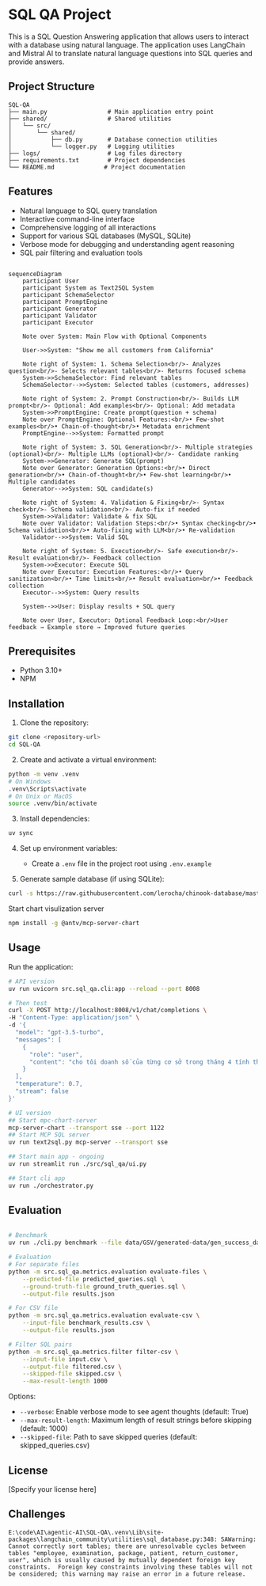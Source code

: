 # SQL QA Project

This is a SQL Question Answering application that allows users to interact with a database using natural language. The application uses LangChain and Mistral AI to translate natural language questions into SQL queries and provide answers.

## Project Structure

```text
SQL-QA
├── main.py                 # Main application entry point
├── shared/                 # Shared utilities
│   └── src/
│       └── shared/
│           ├── db.py       # Database connection utilities
│           └── logger.py   # Logging utilities
├── logs/                   # Log files directory
├── requirements.txt        # Project dependencies
└── README.md              # Project documentation
```

## Features

- Natural language to SQL query translation
- Interactive command-line interface
- Comprehensive logging of all interactions
- Support for various SQL databases (MySQL, SQLite)
- Verbose mode for debugging and understanding agent reasoning
- SQL pair filtering and evaluation tools

```mermaid

sequenceDiagram
    participant User
    participant System as Text2SQL System
    participant SchemaSelector
    participant PromptEngine
    participant Generator
    participant Validator
    participant Executor

    Note over System: Main Flow with Optional Components

    User->>System: "Show me all customers from California"
    
    Note right of System: 1. Schema Selection<br/>- Analyzes question<br/>- Selects relevant tables<br/>- Returns focused schema
    System->>SchemaSelector: Find relevant tables
    SchemaSelector-->>System: Selected tables (customers, addresses)
    
    Note right of System: 2. Prompt Construction<br/>- Builds LLM prompt<br/>- Optional: Add examples<br/>- Optional: Add metadata
    System->>PromptEngine: Create prompt(question + schema)
    Note over PromptEngine: Optional Features:<br/>• Few-shot examples<br/>• Chain-of-thought<br/>• Metadata enrichment
    PromptEngine-->>System: Formatted prompt
    
    Note right of System: 3. SQL Generation<br/>- Multiple strategies (optional)<br/>- Multiple LLMs (optional)<br/>- Candidate ranking
    System->>Generator: Generate SQL(prompt)
    Note over Generator: Generation Options:<br/>• Direct generation<br/>• Chain-of-thought<br/>• Few-shot learning<br/>• Multiple candidates
    Generator-->>System: SQL candidate(s)
    
    Note right of System: 4. Validation & Fixing<br/>- Syntax check<br/>- Schema validation<br/>- Auto-fix if needed
    System->>Validator: Validate & fix SQL
    Note over Validator: Validation Steps:<br/>• Syntax checking<br/>• Schema validation<br/>• Auto-fixing with LLM<br/>• Re-validation
    Validator-->>System: Valid SQL
    
    Note right of System: 5. Execution<br/>- Safe execution<br/>- Result evaluation<br/>- Feedback collection
    System->>Executor: Execute SQL
    Note over Executor: Execution Features:<br/>• Query sanitization<br/>• Time limits<br/>• Result evaluation<br/>• Feedback collection
    Executor-->>System: Query results
    
    System-->>User: Display results + SQL query
    
    Note over User, Executor: Optional Feedback Loop:<br/>User feedback → Example store → Improved future queries
```

## Prerequisites

- Python 3.10+
- NPM

## Installation

1. Clone the repository:

```bash
git clone <repository-url>
cd SQL-QA
```

2. Create and activate a virtual environment:

```bash
python -m venv .venv
# On Windows
.venv\Scripts\activate
# On Unix or MacOS
source .venv/bin/activate
```

3. Install dependencies:

```bash
uv sync
```

4. Set up environment variables:
   - Create a `.env` file in the project root using `.env.example`

5. Generate sample database (if using SQLite):

```bash
curl -s https://raw.githubusercontent.com/lerocha/chinook-database/master/ChinookDatabase/DataSources/Chinook_Sqlite.sql | sqlite3 Chinook.db
```

Start chart visulization server

```bash
npm install -g @antv/mcp-server-chart
```

## Usage

Run the application:

```bash
# API version
uv run uvicorn src.sql_qa.cli:app --reload --port 8008

# Then test
curl -X POST http://localhost:8008/v1/chat/completions \
-H "Content-Type: application/json" \
-d '{
  "model": "gpt-3.5-turbo",
  "messages": [
    {
      "role": "user",
      "content": "cho tôi doanh số của từng cơ sở trong tháng 4 tính theo từng ngày"
    }
  ],
  "temperature": 0.7,
  "stream": false
}'

# UI version
## Start mpc-chart-server
mcp-server-chart --transport sse --port 1122
## Start MCP SQL server
uv run text2sql.py mcp-server --transport sse

## Start main app - ongoing
uv run streamlit run ./src/sql_qa/ui.py

## Start cli app
uv run ./orchestrator.py

```

## Evaluation

```bash

# Benchmark 
uv run ./cli.py benchmark --file data/GSV/generated-data/gen_success_data.csv

# Evaluation
# For separate files
python -m src.sql_qa.metrics.evaluation evaluate-files \
    --predicted-file predicted_queries.sql \
    --ground-truth-file ground_truth_queries.sql \
    --output-file results.json

# For CSV file
python -m src.sql_qa.metrics.evaluation evaluate-csv \
    --input-file benchmark_results.csv \
    --output-file results.json

# Filter SQL pairs
python -m src.sql_qa.metrics.filter filter-csv \
    --input-file input.csv \
    --output-file filtered.csv \
    --skipped-file skipped.csv \
    --max-result-length 1000

```

Options:

- `--verbose`: Enable verbose mode to see agent thoughts (default: True)
- `--max-result-length`: Maximum length of result strings before skipping (default: 1000)
- `--skipped-file`: Path to save skipped queries (default: skipped_queries.csv)

## License

[Specify your license here]

## Challenges

```text
E:\code\AI\agentic-AI\SQL-QA\.venv\Lib\site-packages\langchain_community\utilities\sql_database.py:348: SAWarning: Cannot correctly sort tables; there are unresolvable cycles between tables "employee, examination, package, patient, return_customer, user", which is usually caused by mutually dependent foreign key constraints.  Foreign key constraints involving these tables will not be considered; this warning may raise an error in a future release.
```

